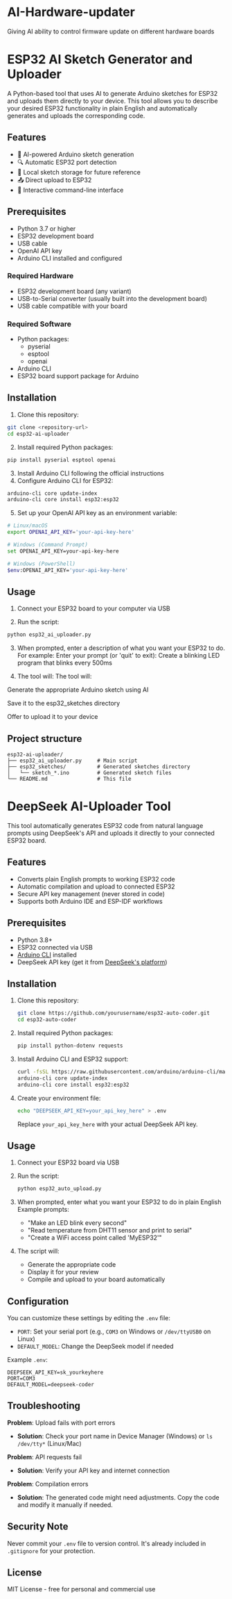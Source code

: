 # AI-Hardware-updater
Giving AI ability to control firmware update on different hardware boards

# ESP32 AI Sketch Generator and Uploader

A Python-based tool that uses AI to generate Arduino sketches for ESP32 and uploads them directly to your device. This tool allows you to describe your desired ESP32 functionality in plain English and automatically generates and uploads the corresponding code.

## Features

- 🤖 AI-powered Arduino sketch generation
- 🔍 Automatic ESP32 port detection
- 💾 Local sketch storage for future reference
- 📤 Direct upload to ESP32
- 🔄 Interactive command-line interface

## Prerequisites

- Python 3.7 or higher
- ESP32 development board
- USB cable
- OpenAI API key
- Arduino CLI installed and configured

### Required Hardware

- ESP32 development board (any variant)
- USB-to-Serial converter (usually built into the development board)
- USB cable compatible with your board

### Required Software

- Python packages:
  - pyserial
  - esptool
  - openai
- Arduino CLI
- ESP32 board support package for Arduino

## Installation

1. Clone this repository:
```bash
git clone <repository-url>
cd esp32-ai-uploader
```

2. Install required Python packages:
```bash
pip install pyserial esptool openai
```

3. Install Arduino CLI following the official instructions
4. Configure Arduino CLI for ESP32:
```bash
arduino-cli core update-index
arduino-cli core install esp32:esp32
```

5. Set up your OpenAI API key as an environment variable:
```bash
# Linux/macOS
export OPENAI_API_KEY='your-api-key-here'

# Windows (Command Prompt)
set OPENAI_API_KEY=your-api-key-here

# Windows (PowerShell)
$env:OPENAI_API_KEY='your-api-key-here'
```

## Usage
1. Connect your ESP32 board to your computer via USB

2. Run the script:
```bash
python esp32_ai_uploader.py
```
3. When prompted, enter a description of what you want your ESP32 to do. For example:
   Enter your prompt (or 'quit' to exit): Create a blinking LED program that blinks every 500ms
   
4. The tool will:
   The tool will:

Generate the appropriate Arduino sketch using AI

Save it to the esp32_sketches directory

Offer to upload it to your device


## Project structure 

    esp32-ai-uploader/
    ├── esp32_ai_uploader.py     # Main script
    ├── esp32_sketches/          # Generated sketches directory
    │   └── sketch_*.ino         # Generated sketch files
    └── README.md                # This file



# 

# DeepSeek AI-Uploader Tool
This tool automatically generates ESP32 code from natural language prompts using DeepSeek's API and uploads it directly to your connected ESP32 board.

## Features

- Converts plain English prompts to working ESP32 code
- Automatic compilation and upload to connected ESP32
- Secure API key management (never stored in code)
- Supports both Arduino IDE and ESP-IDF workflows

## Prerequisites

- Python 3.8+
- ESP32 connected via USB
- [Arduino CLI](https://arduino.github.io/arduino-cli/latest/installation/) installed
- DeepSeek API key (get it from [DeepSeek's platform](https://platform.deepseek.com/))

## Installation

1. Clone this repository:
   ```bash
   git clone https://github.com/yourusername/esp32-auto-coder.git
   cd esp32-auto-coder
   ```

2. Install required Python packages:
   ```bash
   pip install python-dotenv requests
   ```

3. Install Arduino CLI and ESP32 support:
   ```bash
   curl -fsSL https://raw.githubusercontent.com/arduino/arduino-cli/master/install.sh | sh
   arduino-cli core update-index
   arduino-cli core install esp32:esp32
   ```

4. Create your environment file:
   ```bash
   echo "DEEPSEEK_API_KEY=your_api_key_here" > .env
   ```
   Replace `your_api_key_here` with your actual DeepSeek API key.

## Usage

1. Connect your ESP32 board via USB
2. Run the script:
   ```bash
   python esp32_auto_upload.py
   ```
3. When prompted, enter what you want your ESP32 to do in plain English
   Example prompts:
   - "Make an LED blink every second"
   - "Read temperature from DHT11 sensor and print to serial"
   - "Create a WiFi access point called 'MyESP32'"

4. The script will:
   - Generate the appropriate code
   - Display it for your review
   - Compile and upload to your board automatically

## Configuration

You can customize these settings by editing the `.env` file:

- `PORT`: Set your serial port (e.g., `COM3` on Windows or `/dev/ttyUSB0` on Linux)
- `DEFAULT_MODEL`: Change the DeepSeek model if needed

Example `.env`:
```
DEEPSEEK_API_KEY=sk_yourkeyhere
PORT=COM3
DEFAULT_MODEL=deepseek-coder
```

## Troubleshooting

**Problem**: Upload fails with port errors
- **Solution**: Check your port name in Device Manager (Windows) or `ls /dev/tty*` (Linux/Mac)

**Problem**: API requests fail
- **Solution**: Verify your API key and internet connection

**Problem**: Compilation errors
- **Solution**: The generated code might need adjustments. Copy the code and modify it manually if needed.

## Security Note

Never commit your `.env` file to version control. It's already included in `.gitignore` for your protection.

## License

MIT License - free for personal and commercial use


